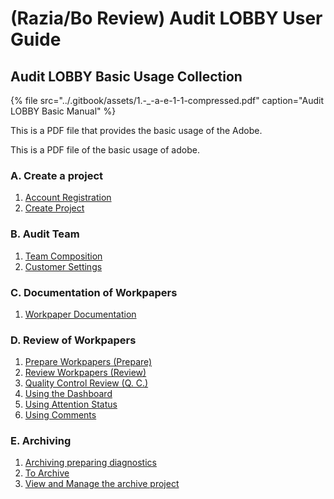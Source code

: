 # \(Razia/Bo Review\) Audit LOBBY User Guide

## Audit LOBBY Basic Usage Collection

{% file src="../.gitbook/assets/1.-\_-a-e-1-1-compressed.pdf" caption="Audit LOBBY Basic Manual" %}

This is a PDF file that provides the basic usage of the Adobe.

This is a PDF file of the basic usage of adobe.

### A. Create a project

1. [Account Registration](setup/0./) 
2. [Create Project](setup/1-3..md)

### B. Audit Team

1. [Team Composition](setup/2./organize-audit-team.md)
2. [Customer Settings](setup/2./2-4..md)

### C. Documentation of Workpapers

1. [Workpaper Documentation](guide-by-scenario/4./2-1/)

### D. Review of Workpapers

1. [Prepare Workpapers \(Prepare\)](guide-by-scenario/5.-review/5-1.-prepare.md) 
2. [Review Workpapers \(Review\)](guide-by-scenario/5.-review/5-2.-review.md)  
3. [Quality Control Review \(Q. C.\)](guide-by-scenario/5.-review/5-3.-q.c..md)  
4. [Using the Dashboard](guide-by-scenario/5.-review/+-3/)
5. [Using Attention Status](guide-by-scenario/5.-review/+-1.md) 
6. [Using Comments](guide-by-scenario/5.-review/+.md)

### E. Archiving

1. [Archiving preparing  diagnostics](guide-by-scenario/6./4-1.archive-diagnosis.md)
2. [To Archive](guide-by-scenario/6./4-2.archive.md)
3. [View and Manage the archive project](https://github.com/datalobby/AuditLobbyUserGuide-KR/tree/993aca7456df12f5bd23917686f32391dcbd42b4/undefined-2/guide-by-scenario/5.)


